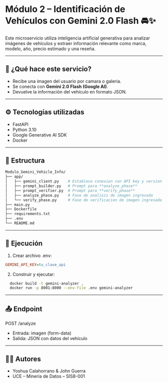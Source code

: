 # Módulo 2 – Identificación de Vehículos con Gemini 2.0 Flash 🚘✨

Este microservicio utiliza inteligencia artificial generativa para analizar imágenes de vehículos y extraer información relevante como marca, modelo, año, precio estimado y una reseña.

---

## 🧠 ¿Qué hace este servicio?

- Recibe una imagen del usuario por camara o galeria.
- Se conecta con **Gemini 2.0 Flash (Google AI)**.
- Devuelve la información del vehículo en formato JSON.

---

## ⚙️ Tecnologías utilizadas

- FastAPI
- Python 3.10
- Google Generative AI SDK
- Docker

---

## 📁 Estructura

```bash
Modulo_Gemini_Vehicle_Info/
├── app/
│   ├── gemini_client.py    # Establece conexion con API key y version gemini-2.0-flash
│   ├── prompt_builder.py   # Prompt para **analyze_phase**
│   ├── prompt_verifier.py  # Prompt para **verify_phase**
│   ├── analyze_phase.py    # Fase de analisis de imagen ingresada
│   └── verify_phase.py     # Fase de verificacion de imagen ingresada (disponibilidad de vehiculos en la imagen)
├── main.py
├── Dockerfile
├── requirements.txt
├── .env
└── README.md
```

---

## 🚀 Ejecución
  1. Crear archivo .env:
```ini
GEMINI_API_KEY=tu_clave_api
```

  2. Construir y ejecutar:
```bash
  docker build -t gemini-analyzer .
  docker run -p 8001:8000 --env-file .env gemini-analyzer
```

---

## 📤 Endpoint
POST /analyze
  - Entrada: imagen (form-data)
  - Salida: JSON con datos del vehículo

---

## 🧑‍💻 Autores
- Yoshua Calahorrano & John Guerra
- UCE – Minería de Datos – SIS8-001